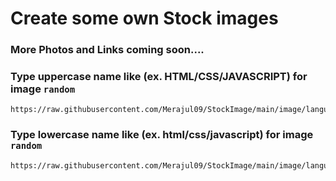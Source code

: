 # Create some own Stock images

### More Photos and Links coming soon....

### Type uppercase name like (ex. HTML/CSS/JAVASCRIPT) for image `random`

```copy
https://raw.githubusercontent.com/Merajul09/StockImage/main/image/languageUp/random.png
```

### Type lowercase name like (ex. html/css/javascript) for image `random`

```copy
https://raw.githubusercontent.com/Merajul09/StockImage/main/image/languageLow/random.png
```
